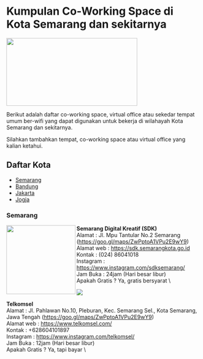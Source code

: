 # Kumpulan Co-Working Space di Kota Semarang dan sekitarnya

<img src="http://sandec.org/images/sandec-logo.png" height="177px" width="341px" align="center">

Berikut adalah daftar co-working space, virtual office atau sekedar tempat umum ber-wifi yang dapat digunakan untuk bekerja di wilahayah Kota Semarang dan sekitarnya.

Silahkan tambahkan tempat, co-working space atau virtual office yang kalian ketahui.

## Daftar Kota

- [Semarang](#Semarang)
- [Bandung](#Bandung)
- [Jakarta](#Jakarta)
- [Jogja](#Jogja)



### Semarang

<img src="https://fastly.4sqi.net/img/general/600x600/6348045_PMI58D26I1nrUOxQnT_jy3BYzluyjf-s2TgLLw3la_I.jpg" height="180px" width="180px" align="left">

**Semarang Digital Kreatif (SDK)** \
Alamat      : Jl. Mpu Tantular No.2 Semarang (https://goo.gl/maps/ZwPptoA1VPu2E9wY9) \
Alamat web  : https://sdk.semarangkota.go.id \
Kontak      : (024) 86041018 \
Instagram   : https://www.instagram.com/sdksemarang/ \
Jam Buka    : 24jam (Hari besar libur) \
Apakah Gratis ? Ya, gratis bersyarat \

<img src="https://gadgetren.com/wp-content/uploads/2017/05/Telkomsel-Logo-Header.jpg">

**Telkomsel** \
Alamat      : Jl. Pahlawan No.10, Pleburan, Kec. Semarang Sel., Kota Semarang, Jawa Tengah (https://goo.gl/maps/ZwPptoA1VPu2E9wY9) \
Alamat web  : https://www.telkomsel.com/ \
Kontak      : +628604101897 \
Instagram   : https://www.instagram.com/telkomsel/ \
Jam Buka    : 12jam (Hari besar libur) \
Apakah Gratis ? Ya, tapi bayar \